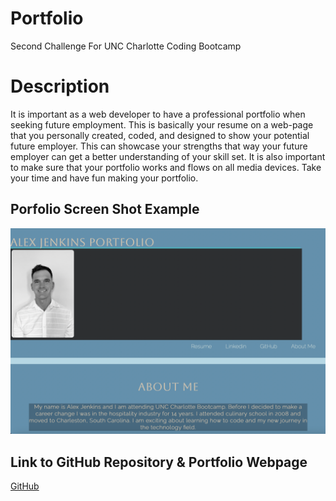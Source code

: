 # Portfolio 
Second Challenge For UNC Charlotte Coding Bootcamp

# Description 
It is important as a web developer to have a professional portfolio when seeking future employment. 
This is basically your resume on a web-page that you personally created, coded, and designed to show your potential future employer. This can showcase your 
strengths that way your future employer can get a 
better understanding of your skill set. It is also important to make sure that your portfolio works and flows on all media devices. Take your time and have fun making your portfolio.

## Porfolio Screen Shot Example 

![The Password Generator application displays a red button to "Generate Password".](images/screenshotportfolio.png)

## Link to GitHub Repository & Portfolio Webpage 
[GitHub](https://choosealicense.com/licenses/mit/)

